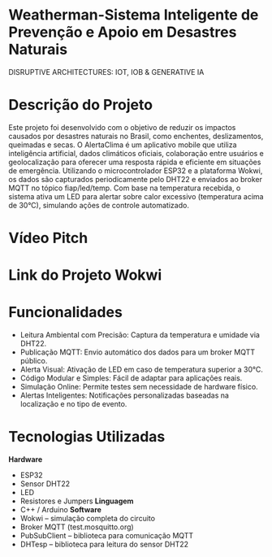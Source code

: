 # Weatherman-Sistema Inteligente de Prevenção e Apoio em Desastres Naturais
DISRUPTIVE ARCHITECTURES: IOT, IOB &amp; GENERATIVE IA

# Descrição do Projeto
Este projeto foi desenvolvido com o objetivo de reduzir os impactos causados por desastres naturais no Brasil, como enchentes, deslizamentos, queimadas e secas. O AlertaClima é um aplicativo mobile que utiliza inteligência artificial, dados climáticos oficiais, colaboração entre usuários e geolocalização para oferecer uma resposta rápida e eficiente em situações de emergência.
Utilizando o microcontrolador ESP32 e a plataforma Wokwi, os dados são capturados periodicamente pelo DHT22 e enviados ao broker MQTT no tópico fiap/led/temp. Com base na temperatura recebida, o sistema ativa um LED para alertar sobre calor excessivo (temperatura acima de 30°C), simulando ações de controle automatizado.

# Vídeo Pitch

# Link do Projeto Wokwi

# Funcionalidades
* Leitura Ambiental com Precisão: Captura da temperatura e umidade via DHT22.
* Publicação MQTT: Envio automático dos dados para um broker MQTT público.
* Alerta Visual: Ativação de LED em caso de temperatura superior a 30°C.
* Código Modular e Simples: Fácil de adaptar para aplicações reais.
* Simulação Online: Permite testes sem necessidade de hardware físico.
* Alertas Inteligentes: Notificações personalizadas baseadas na localização e no tipo de evento.

# Tecnologias Utilizadas
**Hardware**
* ESP32
* Sensor DHT22
* LED
* Resistores e Jumpers
**Linguagem**
* C++ / Arduino
**Software**
* Wokwi – simulação completa do circuito
* Broker MQTT (test.mosquitto.org)
* PubSubClient – biblioteca para comunicação MQTT
* DHTesp – biblioteca para leitura do sensor DHT22


